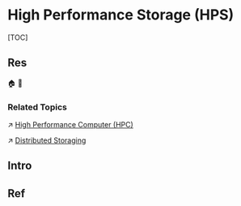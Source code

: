# High Performance Storage (HPS)

[TOC]



## Res
🏠 
🚧 


### Related Topics
↗ [High Performance Computer (HPC)](../../../🧠%20Computing%20Methodologies/⚡️%20High%20Performance%20Computing/High%20Performance%20Computer%20(HPC).md)

↗ [Distributed Storaging](../../../🧠%20Computing%20Methodologies/Distributed%20Computing%20&%20Systems/Distributed%20Storaging/Distributed%20Storaging.md)



## Intro



## Ref

